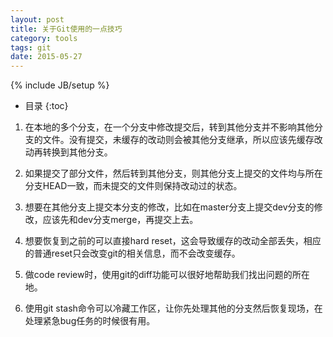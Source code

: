 ```yaml
---
layout: post
title: 关于Git使用的一点技巧
category: tools
tags: git
date: 2015-05-27
---
```

{% include JB/setup %}


* 目录
{:toc}


1. 在本地的多个分支，在一个分支中修改提交后，转到其他分支并不影响其他分支的文件。没有提交，未缓存的改动则会被其他分支继承，所以应该先缓存改动再转换到其他分支。

2. 如果提交了部分文件，然后转到其他分支，则其他分支上提交的文件均与所在分支HEAD一致，而未提交的文件则保持改动过的状态。

3. 想要在其他分支上提交本分支的修改，比如在master分支上提交dev分支的修改，应该先和dev分支merge，再提交上去。

4. 想要恢复到之前的可以直接hard reset，这会导致缓存的改动全部丢失，相应的普通reset只会改变git的相关信息，而不会改变缓存。

5. 做code review时，使用git的diff功能可以很好地帮助我们找出问题的所在地。

6. 使用git stash命令可以冷藏工作区，让你先处理其他的分支然后恢复现场，在处理紧急bug任务的时候很有用。